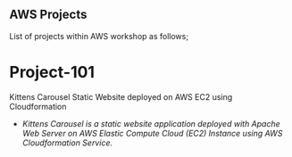 ## AWS Projects

List of projects within AWS workshop as follows;

# Project-101
Kittens Carousel Static Website deployed on AWS EC2 using Cloudformation
- *Kittens Carousel is a static website application deployed with Apache Web Server on AWS Elastic Compute Cloud (EC2) Instance using AWS Cloudformation Service.*


